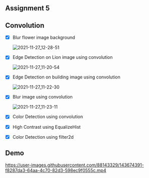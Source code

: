 ## Assignment 5

## Convolution

- [x] Blur flower image background


  ![2021-11-27_12-28-51](https://user-images.githubusercontent.com/88143329/143675065-55760a05-fba2-4d67-a47f-345c6c041759.png)
  
  
- [x] Edge Detection on Lion image using convolution


  ![2021-11-27_11-20-54](https://user-images.githubusercontent.com/88143329/143674230-ca78d40f-6ae3-40db-81d9-0c5186fea5ff.png)
  
  
- [x] Edge Detection on building image using convolution


  ![2021-11-27_11-22-30](https://user-images.githubusercontent.com/88143329/143674277-2f6a040e-7012-4896-b3c6-264b7269f00b.png)


- [x] Blur image using convolution


  ![2021-11-27_11-23-11](https://user-images.githubusercontent.com/88143329/143674316-2114d300-28c5-4ae3-941c-568a5027f1e5.png)
  
  
- [x] Color Detection using convolution


- [x] High Contrast using EqualizeHist


- [x] Color Detection using filter2d


## Demo


https://user-images.githubusercontent.com/88143329/143674391-f8287da3-64aa-4c70-82d3-598ec9f0555c.mp4
